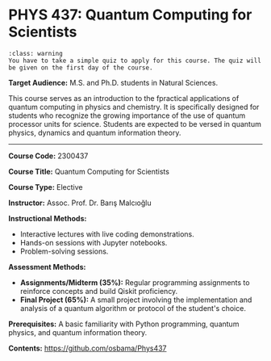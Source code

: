 # **PHYS 437**: Quantum Computing for Scientists

```{admonition} Course open to select students!
:class: warning
You have to take a simple quiz to apply for this course. The quiz will be given on the first day of the course.  
```


**Target Audience:** M.S. and Ph.D. students in Natural Sciences.


This course serves as an introduction to the fpractical applications of quantum computing in physics and chemistry. 
It is specifically designed for students who recognize the growing importance of the use of quantum processor units for
science. Students are expected to be versed in quantum physics, dynamics and quantum information theory.  

---


**Course Code:** 2300437

**Course Title:** Quantum Computing for Scientists

**Course Type:** Elective

**Instructor:** Assoc. Prof. Dr. Barış Malcıoğlu


**Instructional Methods:**
* Interactive lectures with live coding demonstrations.
* Hands-on sessions with Jupyter notebooks.
* Problem-solving sessions.

**Assessment Methods:**
* **Assignments/Midterm (35%):** Regular programming assignments to reinforce concepts and build Qiskit proficiency.
* **Final Project (65%):** A small project involving the implementation and analysis of a quantum algorithm or protocol of the student's choice.

**Prerequisites:**
A basic familiarity with Python programming, quantum physics, and quantum information theory.  

**Contents:** https://github.com/osbama/Phys437